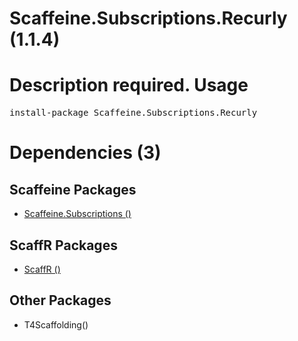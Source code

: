 ﻿Scaffeine.Subscriptions.Recurly (1.1.4)
======
Description required.
Usage
======
<pre>install-package Scaffeine.Subscriptions.Recurly</pre>
Dependencies (3)
=====

Scaffeine Packages
------
* [Scaffeine.Subscriptions ()](https://github.com/wcpro/Scaffeine/tree/master/src/Scaffeine.Subscriptions)

ScaffR Packages
------
* [ScaffR ()](https://github.com/wcpro/ScaffR/tree/master/src/ScaffR)

Other Packages
------
* T4Scaffolding()

